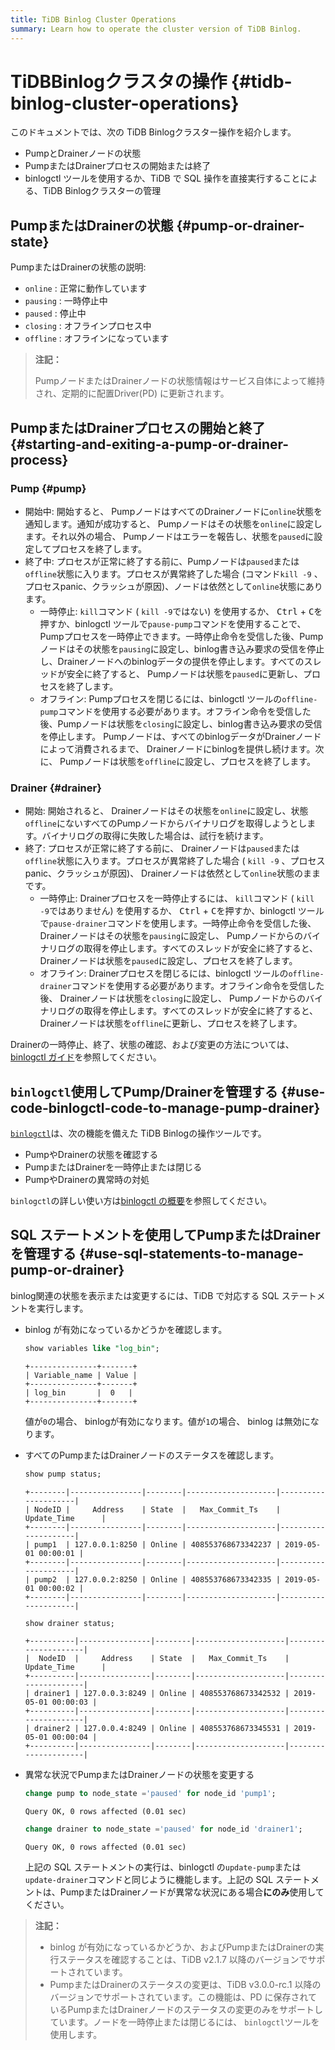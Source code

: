 ```yaml
---
title: TiDB Binlog Cluster Operations
summary: Learn how to operate the cluster version of TiDB Binlog.
---
```


# TiDBBinlogクラスタの操作 {#tidb-binlog-cluster-operations}

このドキュメントでは、次の TiDB Binlogクラスター操作を紹介します。

-   PumpとDrainerノードの状態
-   PumpまたはDrainerプロセスの開始または終了
-   binlogctl ツールを使用するか、TiDB で SQL 操作を直接実行することによる、TiDB Binlogクラスターの管理

## PumpまたはDrainerの状態 {#pump-or-drainer-state}

PumpまたはDrainerの状態の説明:

-   `online` : 正常に動作しています
-   `pausing` : 一時停止中
-   `paused` : 停止中
-   `closing` : オフラインプロセス中
-   `offline` : オフラインになっています

> **注記：**
>
> PumpノードまたはDrainerノードの状態情報はサービス自体によって維持され、定期的に配置Driver(PD) に更新されます。

## PumpまたはDrainerプロセスの開始と終了 {#starting-and-exiting-a-pump-or-drainer-process}

### Pump {#pump}

-   開始中: 開始すると、 PumpノードはすべてのDrainerノードに`online`状態を通知します。通知が成功すると、 Pumpノードはその状態を`online`に設定します。それ以外の場合、 Pumpノードはエラーを報告し、状態を`paused`に設定してプロセスを終了します。
-   終了中: プロセスが正常に終了する前に、Pumpノードは`paused`または`offline`状態に入ります。プロセスが異常終了した場合 (コマンド`kill -9` 、プロセスpanic、クラッシュが原因)、ノードは依然として`online`状態にあります。
    -   一時停止: `kill`コマンド ( `kill -9`ではない) を使用するか、 <kbd>Ctrl</kbd> + <kbd>C</kbd>を押すか、binlogctl ツールで`pause-pump`コマンドを使用することで、Pumpプロセスを一時停止できます。一時停止命令を受信した後、Pumpノードはその状態を`pausing`に設定し、binlog書き込み要求の受信を停止し、Drainerノードへのbinlogデータの提供を停止します。すべてのスレッドが安全に終了すると、 Pumpノードは状態を`paused`に更新し、プロセスを終了します。
    -   オフライン: Pumpプロセスを閉じるには、binlogctl ツールの`offline-pump`コマンドを使用する必要があります。オフライン命令を受信した後、Pumpノードは状態を`closing`に設定し、binlog書き込み要求の受信を停止します。 Pumpノードは、すべてのbinlogデータがDrainerノードによって消費されるまで、 Drainerノードにbinlogを提供し続けます。次に、 Pumpノードは状態を`offline`に設定し、プロセスを終了します。

### Drainer {#drainer}

-   開始: 開始されると、 Drainerノードはその状態を`online`に設定し、状態`offline`にないすべてのPumpノードからバイナリログを取得しようとします。バイナリログの取得に失敗した場合は、試行を続けます。
-   終了: プロセスが正常に終了する前に、 Drainerノードは`paused`または`offline`状態に入ります。プロセスが異常終了した場合 ( `kill -9` 、プロセスpanic、クラッシュが原因)、 Drainerノードは依然として`online`状態のままです。
    -   一時停止: Drainerプロセスを一時停止するには、 `kill`コマンド ( `kill -9`ではありません) を使用するか、 <kbd>Ctrl</kbd> + <kbd>C</kbd>を押すか、binlogctl ツールで`pause-drainer`コマンドを使用します。一時停止命令を受信した後、 Drainerノードはその状態を`pausing`に設定し、 Pumpノードからのバイナリログの取得を停止します。すべてのスレッドが安全に終了すると、 Drainerノードは状態を`paused`に設定し、プロセスを終了します。
    -   オフライン: Drainerプロセスを閉じるには、binlogctl ツールの`offline-drainer`コマンドを使用する必要があります。オフライン命令を受信した後、 Drainerノードは状態を`closing`に設定し、 Pumpノードからのバイナリログの取得を停止します。すべてのスレッドが安全に終了すると、 Drainerノードは状態を`offline`に更新し、プロセスを終了します。

Drainerの一時停止、終了、状態の確認、および変更の方法については、 [binlogctl ガイド](/tidb-binlog/binlog-control.md)を参照してください。

## <code>binlogctl</code>使用してPump/Drainerを管理する {#use-code-binlogctl-code-to-manage-pump-drainer}

[`binlogctl`](https://github.com/pingcap/tidb-binlog/tree/release-7.5/binlogctl)は、次の機能を備えた TiDB Binlogの操作ツールです。

-   PumpやDrainerの状態を確認する
-   PumpまたはDrainerを一時停止または閉じる
-   PumpやDrainerの異常時の対処

`binlogctl`の詳しい使い方は[binlogctl の概要](/tidb-binlog/binlog-control.md)を参照してください。

## SQL ステートメントを使用してPumpまたはDrainerを管理する {#use-sql-statements-to-manage-pump-or-drainer}

binlog関連の状態を表示または変更するには、TiDB で対応する SQL ステートメントを実行します。

-   binlog が有効になっているかどうかを確認します。

    ```sql
    show variables like "log_bin";
    ```

        +---------------+-------+
        | Variable_name | Value |
        +---------------+-------+
        | log_bin       |  0   |
        +---------------+-------+

    値が`0`の場合、 binlogが有効になります。値が`1`の場合、 binlog は無効になります。

-   すべてのPumpまたはDrainerノードのステータスを確認します。

    ```sql
    show pump status;
    ```

        +--------|----------------|--------|--------------------|---------------------|
        | NodeID |     Address    | State  |   Max_Commit_Ts    |    Update_Time      |
        +--------|----------------|--------|--------------------|---------------------|
        | pump1  | 127.0.0.1:8250 | Online | 408553768673342237 | 2019-05-01 00:00:01 |
        +--------|----------------|--------|--------------------|---------------------|
        | pump2  | 127.0.0.2:8250 | Online | 408553768673342335 | 2019-05-01 00:00:02 |
        +--------|----------------|--------|--------------------|---------------------|

    ```sql
    show drainer status;
    ```

        +----------|----------------|--------|--------------------|---------------------|
        |  NodeID  |     Address    | State  |   Max_Commit_Ts    |    Update_Time      |
        +----------|----------------|--------|--------------------|---------------------|
        | drainer1 | 127.0.0.3:8249 | Online | 408553768673342532 | 2019-05-01 00:00:03 |
        +----------|----------------|--------|--------------------|---------------------|
        | drainer2 | 127.0.0.4:8249 | Online | 408553768673345531 | 2019-05-01 00:00:04 |
        +----------|----------------|--------|--------------------|---------------------|

-   異常な状況でPumpまたはDrainerノードの状態を変更する

    ```sql
    change pump to node_state ='paused' for node_id 'pump1';
    ```

        Query OK, 0 rows affected (0.01 sec)

    ```sql
    change drainer to node_state ='paused' for node_id 'drainer1';
    ```

        Query OK, 0 rows affected (0.01 sec)

    上記の SQL ステートメントの実行は、binlogctl の`update-pump`または`update-drainer`コマンドと同じように機能します。上記の SQL ステートメントは、PumpまたはDrainerノードが異常な状況にある場合**にのみ**使用してください。

> **注記：**
>
> -   binlog が有効になっているかどうか、およびPumpまたはDrainerの実行ステータスを確認することは、TiDB v2.1.7 以降のバージョンでサポートされています。
> -   PumpまたはDrainerのステータスの変更は、TiDB v3.0.0-rc.1 以降のバージョンでサポートされています。この機能は、PD に保存されているPumpまたはDrainerノードのステータスの変更のみをサポートしています。ノードを一時停止または閉じるには、 `binlogctl`ツールを使用します。
